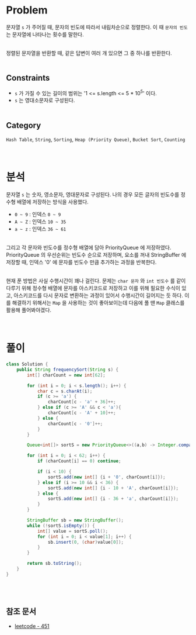 # Problem
문자열 `s` 가 주어질 때, 문자의 빈도에 따라서 내림차순으로 정렬한다. 이 때 `문자의 빈도` 는 문자열에 나타나는 횟수를 말한다.
<br/><br/>

정렬된 문자열을 반환할 때, 같은 답변이 여러 개 있으면 그 중 하나를 반환한다.
<br/><br/>

## Constraints
- `s` 가 가질 수 있는 길이의 범위는 '1 <= s.length <= 5 * 10<sup>5</sup>' 이다.
- `s` 는 영대소문자로 구성된다.
<br/><br/>

## Category
`Hash Table`, `String`, `Sorting`, `Heap (Priority Queue)`, `Bucket Sort`, `Counting`
<br/><br/><br/>

# 분석
문자열 `s` 는 숫자, 영소문자, 영대문자로 구성된다. 나의 경우 모든 글자의 빈도수를 정수형 배열에 저장하는 방식을 사용했다.
- `0 ~ 9` : 인덱스 `0 ~ 9`
- `A ~ Z` : 인덱스 `10 ~ 35`
- `a ~ z` : 인덱스 `36 ~ 61`
<br/><br/>

그리고 각 문자와 빈도수를 정수형 배열에 담아 PriorityQueue 에 저장하였다. PriorityQueue 의 우선순위는 빈도수 순으로 저장하며, 요소를 꺼내 StringBuffer 에 저장할 때, 인덱스 '0' 에 문자를 빈도수 만큼 추가하는 과정을 반복한다.
<br/><br/>

현재 푼 방법은 사실 수행시간이 꽤나 걸린다. 문제는 `char 문자` 와 `int 빈도수` 를 같이 다루기 위해 정수형 배열에 문자를 아스키코드로 저장하고 이를 위해 필요한 수식이 있고, 아스키코드를 다시 문자로 변환하는 과정이 있어서 수행시간이 길어지는 듯 하다. 이를 해결하기 위해서는 `Map` 을 사용하는 것이 좋아보이는데 다음에 풀 땐 `Map` 클래스를 활용해 풀어봐야겠다.
<br/><br/><br/>

# 풀이
```java
class Solution {
    public String frequencySort(String s) {
        int[] charCount = new int[62];

        for (int i = 0; i < s.length(); i++) {
            char c = s.charAt(i);
            if (c >= 'a') {
                charCount[c - 'a' + 36]++;
            } else if (c >= 'A' && c < 'a'){
                charCount[c - 'A' + 10]++;
            } else {
                charCount[c - '0']++;
            }
        }

        Queue<int[]> sortS = new PriorityQueue<>((a,b) -> Integer.compare(a[1], b[1]));

        for (int i = 0; i < 62; i++) {
            if (charCount[i] == 0) continue;

            if (i < 10) {
                sortS.add(new int[] {i + '0', charCount[i]});
            } else if (i >= 10 && i < 36) {
                sortS.add(new int[] {i - 10 + 'A', charCount[i]});
            } else {
                sortS.add(new int[] {i - 36 + 'a', charCount[i]});
            }
        }

        StringBuffer sb = new StringBuffer();
        while (!sortS.isEmpty()) {
            int[] value = sortS.poll();
            for (int i = 0; i < value[1]; i++) {
                sb.insert(0, (char)value[0]);
            }
        }

        return sb.toString();
    }
}
```
<br/><br/>

## 참조 문서
- [leetcode - 451](https://leetcode.com/problems/sort-characters-by-frequency/description/)